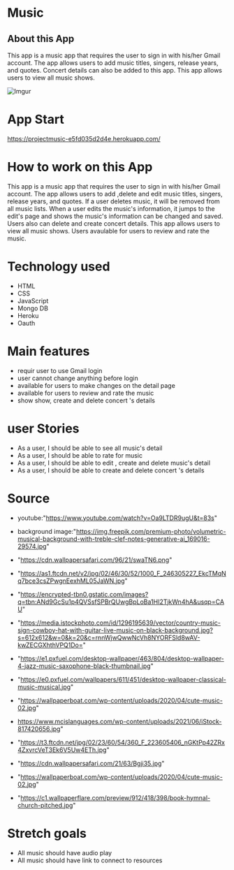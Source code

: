 # Music 
## About this App
This app is a music app that requires the user to sign in with his/her Gmail account. The app allows users to add music titles, singers, release years, and quotes. Concert details can also be added to this app. This app allows users to view all music shows.

![Imgur](https://i.imgur.com/gsU1VEh.jpg[/img])

# App Start
https://projectmusic-e5fd035d2d4e.herokuapp.com/

# How to work on this App
This app is a music app that requires the user to sign in with his/her Gmail account. The app allows users to add ,delete and edit music titles, singers, release years, and quotes. If a user deletes music, it will be removed from all music lists. When a user edits the music's information, it jumps to the edit's page and shows the music's information can be changed and saved. Users also can delete and create concert details.  This app allows users to view all music shows. Users avaulable for users to review and rate the music.

# Technology used
* HTML
* CSS
* JavaScript
* Mongo DB
* Heroku
* Oauth

# Main features
* requir user to use Gmail login
* user cannot change anything before login
* available for users to make changes on the detail page  
* available for users to review and rate the music
* show show, create and delete concert 's details

# user Stories
* As a user, I should be able to see all music's detail
* As a user, I should be able to rate for music
* As a user, I should be able to edit , create and delete music's detail
* As a user, I should be able to create and delete concert 's details

# Source 
* youtube:"https://www.youtube.com/watch?v=Oa9LTDR9ugU&t=83s"
* background image:"https://img.freepik.com/premium-photo/volumetric-musical-background-with-treble-clef-notes-generative-ai_169016-29574.jpg"

* "https://cdn.wallpapersafari.com/96/21/swaTN6.png"

* "https://as1.ftcdn.net/v2/jpg/02/46/30/52/1000_F_246305227_EkcTMqNq7bce3csZPwgnEexhML05JaWN.jpg"

* "https://encrypted-tbn0.gstatic.com/images?q=tbn:ANd9GcSu1p4QVSsfSPBrQUwgBpLoBa1HI2TjkWn4hA&usqp=CAU"

* "https://media.istockphoto.com/id/1296195639/vector/country-music-sign-cowboy-hat-with-guitar-live-music-on-black-background.jpg?s=612x612&w=0&k=20&c=rnnWjwQwwNcVh8NYORFSld8wAV-kwZECGXhthVPQ1Do="

* "https://e1.pxfuel.com/desktop-wallpaper/463/804/desktop-wallpaper-4-jazz-music-saxophone-black-thumbnail.jpg"

* "https://e0.pxfuel.com/wallpapers/611/451/desktop-wallpaper-classical-music-musical.jpg"

* "https://wallpaperboat.com/wp-content/uploads/2020/04/cute-music-02.jpg"

* https://www.mcislanguages.com/wp-content/uploads/2021/06/iStock-817420656.jpg"

* "https://t3.ftcdn.net/jpg/02/23/60/54/360_F_223605406_nGKtPp42ZRx4ZxvrcVeT3Ek6V5Uw4ETh.jpg"

* "https://cdn.wallpapersafari.com/21/63/Bgji35.jpg"

* "https://wallpaperboat.com/wp-content/uploads/2020/04/cute-music-02.jpg"

* "https://c1.wallpaperflare.com/preview/912/418/398/book-hymnal-church-pitched.jpg"

# Stretch goals
* All music should have audio play
* All music should have link to connect to resources
 